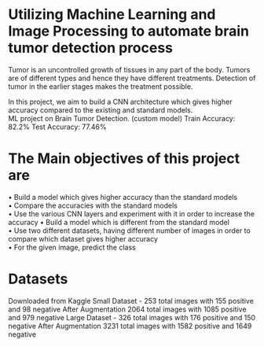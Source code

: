 # Utilizing Machine Learning and Image Processing to automate brain tumor detection process 

Tumor is an uncontrolled growth of tissues in any part of the body. Tumors are of different types and hence they have different treatments. Detection of tumor in the earlier stages makes the treatment possible.              

In this project, we aim to build a CNN architecture which gives higher accuracy compared to the existing and standard models.    
ML project on Brain Tumor Detection. (custom model) Train Accuracy: 82.2% Test Accuracy: 77.46%    



# The Main objectives of this project are           

• Build a model which gives higher accuracy than the standard models        
• Compare the accuracies with the standard models    
• Use the various CNN layers and experiment with it in order to increase the accuracy
• Build a model which is different from the standard model   
• Use two different datasets, having different number of images in order to compare which dataset gives higher accuracy   
• For the given image, predict the class

# Datasets  

Downloaded from Kaggle
Small Dataset - 253 total images with 155 positive and 98 negative
After Augmentation 2064 total images with 1085 positive and 979 negative
Large Dataset - 326 total images with 176 positive and 150 negative
After Augmentation 3231 total images with 1582 positive and 1649 negative
